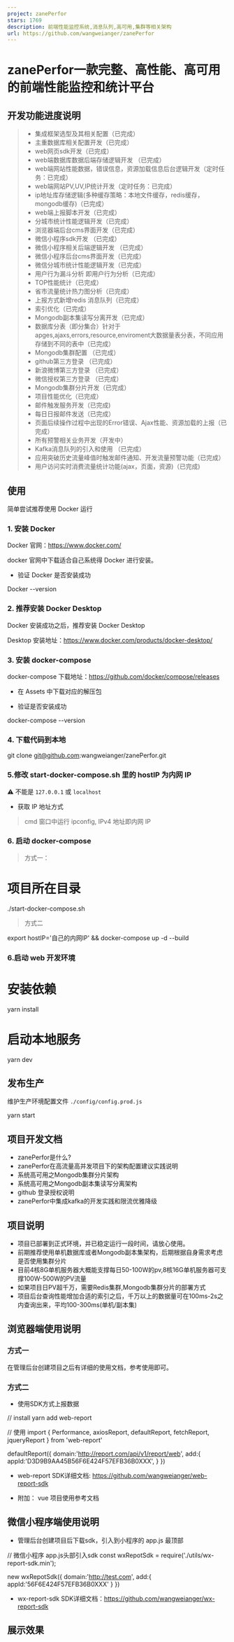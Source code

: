 ```yaml
---
project: zanePerfor
stars: 1769
description: 前端性能监控系统,消息队列,高可用,集群等相关架构
url: https://github.com/wangweianger/zanePerfor
---
```


zanePerfor一款完整、高性能、高可用的前端性能监控和统计平台
==================================

开发功能进度说明
--------

> -   集成框架选型及其相关配置（已完成）
> -   主重数据库相关配置开发（已完成）
> -   web网页sdk开发（已完成）
> -   web端数据库数据后端存储逻辑开发 （已完成）
> -   web端网站性能数据，错误信息，资源加载信息后台逻辑开发（定时任务：已完成）
> -   web端网站PV,UV,IP统计开发（定时任务：已完成）
> -   ip地址库存储逻辑(多种缓存策略：本地文件缓存，redis缓存，mongodb缓存)（已完成）
> -   web端上报脚本开发（已完成）
> -   分城市统计性能逻辑开发（已完成）
> -   浏览器端后台cms界面开发（已完成）
> -   微信小程序sdk开发 （已完成）
> -   微信小程序相关后端逻辑开发 （已完成）
> -   微信小程序后台cms界面开发（已完成）
> -   微信分城市统计性能逻辑开发（已完成）
> -   用户行为漏斗分析 即用户行为分析（已完成）
> -   TOP性能统计（已完成）
> -   省市流量统计热力图分析（已完成）
> -   上报方式新增redis 消息队列（已完成）
> -   索引优化（已完成）
> -   Mongodb副本集读写分离开发（已完成）
> -   数据库分表（即分集合）针对于apges,ajaxs,errors,resource,enviroment大数据量表分表，不同应用存储到不同的表中（已完成）
> -   Mongodb集群配置 （已完成）
> -   github第三方登录 （已完成）
> -   新浪微博第三方登录 （已完成）
> -   微信授权第三方登录 （已完成）
> -   Mongodb集群分片开发（已完成）
> -   项目性能优化（已完成）
> -   邮件触发服务开发（已完成)
> -   每日日报邮件发送（已完成）
> -   页面后续操作过程中出现的Error错误、Ajax性能、资源加载的上报（已完成）
> -   所有预警相关业务开发（开发中）
> -   Kafka消息队列的引入和使用 （已完成）
> -   应用突破历史流量峰值时触发邮件通知、开发流量预警功能（已完成）
> -   用户访问实时消费流量统计功能(ajax，页面，资源)（已完成)

使用
--

简单尝试推荐使用 Docker 运行

### 1\. 安装 Docker

Docker 官网：https://www.docker.com/

docker 官网中下载适合自己系统得 Docker 进行安装。

-   验证 Docker 是否安装成功

Docker \--version

### 2\. 推荐安装 Docker Desktop

Docker 安装成功之后，推荐安装 Docker Desktop

Desktop 安装地址：https://www.docker.com/products/docker-desktop/

### 3\. 安装 docker-compose

docker-compose 下载地址：https://github.com/docker/compose/releases

-   在 Assets 中下载对应的解压包
    
-   验证是否安装成功
    

docker\-compose \--version

### 4\. 下载代码到本地

git clone git@github.com:wangweianger/zanePerfor.git

### 5.修改 start-docker-compose.sh 里的 hostIP 为内网 IP

⚠️ 不能是 `127.0.0.1` 或 `localhost`

-   获取 IP 地址方式

> cmd 窗口中运行 ipconfig, IPv4 地址即内网 IP

### 6\. 启动 docker-compose

> 方式一：

# 项目所在目录
./start-docker-compose.sh

> 方式二

export hostIP='自己的内网IP' && docker-compose up -d --build

### 6.启动 web 开发环境

# 安装依赖
yarn install

# 启动本地服务
yarn dev

发布生产
----

维护生产环境配置文件 `./config/config.prod.js`

yarn start

项目开发文档
------

-   zanePerfor是什么?
-   zanePerfor在高流量高并发项目下的架构配置建议实践说明
-   系统高可用之Mongodb集群分片架构
-   系统高可用之Mongodb副本集读写分离架构
-   github 登录授权说明
-   zanePerfor中集成kafka的开发实践和限流优雅降级

项目说明
----

-   项目已部署到正式环境，并已稳定运行一段时间，请放心使用。
-   前期推荐使用单机数据库或者Mongodb副本集架构，后期根据自身需求考虑是否使用集群分片
-   目前4核8G单机服务器大概能支撑每日50-100W的pv,8核16G单机服务器可支撑100W-500W的PV流量
-   如果项目日PV超千万，需要Redis集群,Mongodb集群分片的部署方式
-   项目后台查询性能增加合适的索引之后，千万以上的数据量可在100ms-2s之内查询出来，平均100-300ms(单机/副本集)

浏览器端使用说明
--------

### 方式一

在管理后台创建项目之后有详细的使用文档，参考使用即可。

### 方式二

-   使用SDK方式上报数据

// install
yarn add web\-report

// 使用
import { Performance, axiosReport, defaultReport, fetchReport, jqueryReport } from 'web-report'

defaultReport({
    domain:'http://report.com/api/v1/report/web',
    add:{
        appId:'D3D9B9AA45B56F6E424F57EFB36B0XXX',
    }
})

-   web-report SDK详细文档: https://github.com/wangweianger/web-report-sdk
    
-   附加： vue 项目使用参考文档
    

微信小程序端使用说明
----------

-   管理后台创建项目后下载sdk，引入到小程序的 app.js 最顶部

// 微信小程序 app.js头部引入sdk
const wxRepotSdk \= require('./utils/wx-report-sdk.min');

new wxRepotSdk({
    domain:'http://test.com',
    add:{
        appId:'56F6E424F57EFB36B0XXX'
    }
})

-   wx-report-sdk SDK详细文档：https://github.com/wangweianger/wx-report-sdk

展示效果
----
